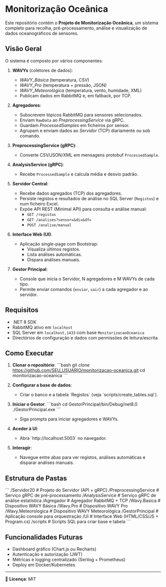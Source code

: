 # Monitorização Oceânica

Este repositório contém o **Projeto de Monitorização Oceânica**, um sistema completo para recolha, pré-processamento, análise e visualização de dados oceanográficos de sensores.

## Visão Geral

O sistema é composto por vários componentes:

1. **WAVYs** (coletores de dados):
   - *WAVY_Básica* (temperatura, CSV)
   - *WAVY_Pro* (temperatura + pressão, JSON)
   - *WAVY_Meteorológica* (temperatura, vento, humidade, XML)
   - Publicam dados em RabbitMQ e, em fallback, por TCP.

2. **Agregadores**:
   - Subscrevem tópicos RabbitMQ para sensores selecionados.
   - Enviam `RawData` ao _PreprocessingService_ via gRPC.
   - Guardam _ProcessedSamples_ em ficheiros por sensor.
   - Agrupam e enviam dados ao _Servidor_ (TCP) diariamente ou sob comando.

3. **PreprocessingService (gRPC)**:
   - Converte CSV/JSON/XML em mensagens protobuf `ProcessedSample`.

4. **AnalysisService (gRPC)**:
   - Recebe `ProcessedSample` e calcula média e desvio padrão.

5. **Servidor Central**:
   - Recebe dados agregados (TCP) dos agregadores.
   - Persiste registos e resultados de análise no SQL Server (`Registos`) e num ficheiro Excel.
   - Expõe API REST (Minimal API) para consulta e análise manual:
     - `GET /registos`
     - `GET /analises?sensor=&di=&df=`  
     - `POST /analise/manual`

6. **Interface Web (UI)**:
   - Aplicação single-page com Bootstrap:
     - Visualiza últimos registos.
     - Lista análises automáticas.
     - Dispara análises manuais.

7. **Gestor Principal**:
   - Console que inicia o Servidor, N agregadores e M WAVYs de cada tipo.
   - Permite enviar comandos (`enviar`, `sair`) a cada agregador e ao servidor.

## Requisitos

- .NET 8 SDK
- RabbitMQ ativo em `localhost`
- SQL Server em `localhost,1433` com base `MonitorizacaoOceanica`
- Directórios de configuração e dados com permissões de leitura/escrita

## Como Executar

1. **Clonar o repositório**:
   \`\`\`bash
   git clone https://github.com/SEU_USUARIO/monitorizacao-oceanica.git
   cd monitorizacao-oceanica
   \`\`\`

2. **Configurar a base de dados**:
   - Criar o banco e a tabela \`Registos\` (veja \`scripts/create_tables.sql\`).

3. **Iniciar o Gestor**:
   \`\`\`bash
   cd GestorPrincipal/bin/Debug/net8.0
   ./GestorPrincipal.exe
   \`\`\`
   - Siga prompts para iniciar agregadores e WAVYs.

4. **Aceder à UI**:
   - Abra \`http://localhost:5003\` no navegador.

5. **Interagir**:
   - Navegue entre abas para ver registos, análises automáticas e disparar análises manuais.

## Estrutura de Pastas

\`\`\`
/Servidor20             # Projeto do Servidor (API + gRPC)
/PreprocessingService   # Serviço gRPC de pré-processamento
/AnalysisService        # Serviço gRPC de análise estatística
/Agregador              # Agregador RabbitMQ + TCP
/Wavy.Basica            # Dispositivo WAVY Básica
/Wavy.Pro               # Dispositivo WAVY Pro
/Wavy.Meteorologica     # Dispositivo WAVY Meteorológica
/GestorPrincipal        # Aplicação console para orquestração
/UI                     # Interface Web (HTML/CSS/JS + Program.cs)
/scripts                # Scripts SQL para criar base e tabela
\`\`\`

## Funcionalidades Futuras

- Dashboard gráfico (Chart.js ou Recharts)
- Autenticação e autorização (JWT)
- Métricas e logging centralizado (Serilog + Prometheus)
- Deploy em Docker/Kubernetes

---

📄 **Licença**: MIT

